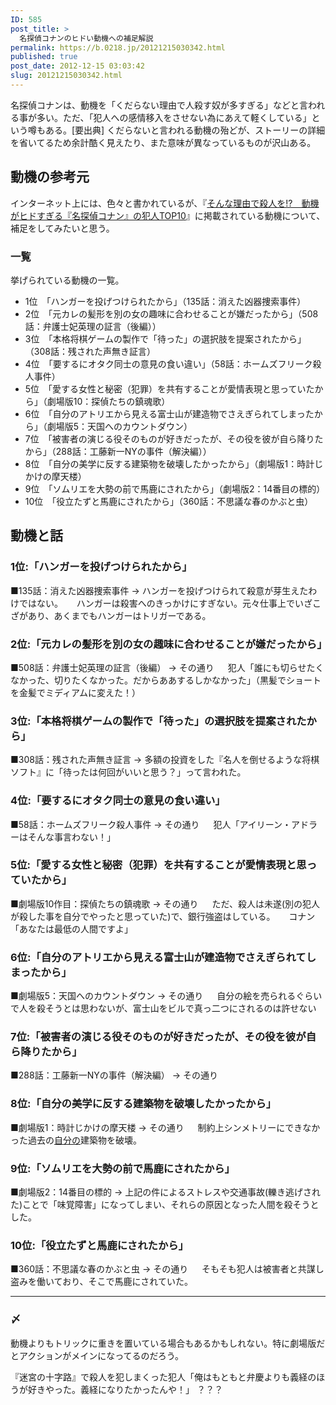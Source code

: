 ```yaml
---
ID: 585
post_title: >
  名探偵コナンのヒドい動機への補足解説
permalink: https://b.0218.jp/20121215030342.html
published: true
post_date: 2012-12-15 03:03:42
slug: 20121215030342.html
---
```

名探偵コナンは、動機を「くだらない理由で人殺す奴が多すぎる」などと言われる事が多い。ただ、「犯人への感情移入をさせない為にあえて軽くしている」という噂もある。[要出典]
くだらないと言われる動機の殆どが、ストーリーの詳細を省いてるため余計酷く見えたり、また意味が異なっているものが沢山ある。
<!--more-->

<h2>動機の参考元</h2>

インターネット上には、色々と書かれているが、『<a href="http://getnews.jp/archives/102182">そんな理由で殺人を!?　動機がヒドすぎる『名探偵コナン』の犯人TOP10</a>』に掲載されている動機について、補足をしてみたいと思う。

<h3>一覧</h3>

挙げられている動機の一覧。

<ul>
<li>1位　「ハンガーを投げつけられたから」（135話：消えた凶器捜索事件）</li>
<li>2位　「元カレの髪形を別の女の趣味に合わせることが嫌だったから」（508話：弁護士妃英理の証言（後編））</li>
<li>3位　「本格将棋ゲームの製作で「待った」の選択肢を提案されたから」（308話：残された声無き証言）</li>
<li>4位　「要するにオタク同士の意見の食い違い」（58話：ホームズフリーク殺人事件）</li>
<li>5位　「愛する女性と秘密（犯罪）を共有することが愛情表現と思っていたから」（劇場版10：探偵たちの鎮魂歌）</li>
<li>6位　「自分のアトリエから見える富士山が建造物でさえぎられてしまったから」（劇場版5：天国へのカウントダウン）</li>
<li>7位　「被害者の演じる役そのものが好きだったが、その役を彼が自ら降りたから」（288話：工藤新一NYの事件（解決編））</li>
<li>8位　「自分の美学に反する建築物を破壊したかったから」（劇場版1：時計じかけの摩天楼）</li>
<li>9位　「ソムリエを大勢の前で馬鹿にされたから」（劇場版2：14番目の標的）</li>
<li>10位　「役立たずと馬鹿にされたから」（360話：不思議な春のかぶと虫）</li>
</ul>

<h2>動機と話</h2>

<h3>1位:「ハンガーを投げつけられたから」</h3>

■135話：消えた凶器捜索事件
→ ハンガーを投げつけられて殺意が芽生えたわけではない。
　 ハンガーは殺害へのきっかけにすぎない。元々仕事上でいざこざがあり、あくまでもハンガーはトリガーである。

<h3>2位:「元カレの髪形を別の女の趣味に合わせることが嫌だったから」</h3>

■508話：弁護士妃英理の証言（後編）
→ その通り
　 犯人「誰にも切らせたくなかった、切りたくなかった。だからああするしかなかった」（黒髪でショートを金髪でミディアムに変えた！）

<h3>3位:「本格将棋ゲームの製作で「待った」の選択肢を提案されたから」</h3>

■308話：残された声無き証言
→ 多額の投資をした『名人を倒せるような将棋ソフト』に「待ったは何回がいいと思う？」って言われた。

<h3>4位:「要するにオタク同士の意見の食い違い」</h3>

■58話：ホームズフリーク殺人事件
→ その通り
　 犯人「アイリーン・アドラーはそんな事言わない！」

<h3>5位:「愛する女性と秘密（犯罪）を共有することが愛情表現と思っていたから」</h3>

■劇場版10作目：探偵たちの鎮魂歌
→ その通り
　 ただ、殺人は未遂(別の犯人が殺した事を自分でやったと思っていた)で、銀行強盗はしている。
　 <span class="text-muted">コナン「あなたは最低の人間ですよ」</span>

<h3>6位:「自分のアトリエから見える富士山が建造物でさえぎられてしまったから」</h3>

■劇場版5：天国へのカウントダウン
→ その通り
　 自分の絵を売られるぐらいで人を殺そうとは思わないが、富士山をビルで真っ二つにされるのは許せない

<h3>7位:「被害者の演じる役そのものが好きだったが、その役を彼が自ら降りたから」</h3>

■288話：工藤新一NYの事件（解決編）
→ その通り

<h3>8位:「自分の美学に反する建築物を破壊したかったから」</h3>

■劇場版1：時計じかけの摩天楼
→ その通り
　 制約上シンメトリーにできなかった過去の<u>自分の</u>建築物を破壊。

<h3>9位:「ソムリエを大勢の前で馬鹿にされたから」</h3>

■劇場版2：14番目の標的
→ 上記の件によるストレスや交通事故(轢き逃げされた)ことで「味覚障害」になってしまい、それらの原因となった人間を殺そうとした。

<h3>10位:「役立たずと馬鹿にされたから」</h3>

■360話：不思議な春のかぶと虫
→ その通り
　 そもそも犯人は被害者と共謀し盗みを働いており、そこで馬鹿にされていた。

<hr />

<h3>〆</h3>

動機よりもトリックに重きを置いている場合もあるかもしれない。特に劇場版だとアクションがメインになってるのだろう。

『迷宮の十字路』で殺人を犯しまくった犯人「俺はもともと弁慶よりも義経のほうが好きやった。義経になりたかったんや！」
？？？